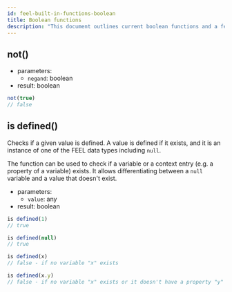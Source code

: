 ```yaml
---
id: feel-built-in-functions-boolean
title: Boolean functions
description: "This document outlines current boolean functions and a few examples."
---
```


## not()

- parameters:
  - `negand`: boolean
- result: boolean

```js
not(true)
// false
```

## is defined()

Checks if a given value is defined. A value is defined if it exists, and it is an instance of one of the FEEL data types including `null`.

The function can be used to check if a variable or a context entry (e.g. a property of a variable) exists. It allows differentiating between a `null` variable and a value that doesn't exist.

- parameters:
  - `value`: any
- result: boolean

```js
is defined(1)
// true

is defined(null)
// true

is defined(x)
// false - if no variable "x" exists

is defined(x.y)
// false - if no variable "x" exists or it doesn't have a property "y"
```
